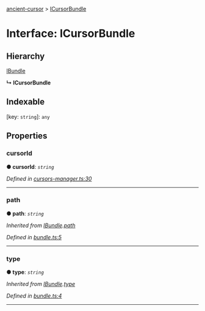 [ancient-cursor](../README.md) > [ICursorBundle](../interfaces/icursorbundle.md)



# Interface: ICursorBundle

## Hierarchy


 [IBundle](ibundle.md)

**↳ ICursorBundle**







## Indexable

\[key: `string`\]:&nbsp;`any`

## Properties
<a id="cursorid"></a>

###  cursorId

**●  cursorId**:  *`string`* 

*Defined in [cursors-manager.ts:30](https://github.com/AncientSouls/Cursor/blob/72c569d/src/lib/cursors-manager.ts#L30)*





___

<a id="path"></a>

###  path

**●  path**:  *`string`* 

*Inherited from [IBundle](ibundle.md).[path](ibundle.md#path)*

*Defined in [bundle.ts:5](https://github.com/AncientSouls/Cursor/blob/72c569d/src/lib/bundle.ts#L5)*





___

<a id="type"></a>

###  type

**●  type**:  *`string`* 

*Inherited from [IBundle](ibundle.md).[type](ibundle.md#type)*

*Defined in [bundle.ts:4](https://github.com/AncientSouls/Cursor/blob/72c569d/src/lib/bundle.ts#L4)*





___


